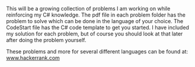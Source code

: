 This will be a growing collection of problems I am working on while reinforcing my C# knowledge. The pdf file in each problem 
folder has the problem to solve which can be done in the language of your choice. The CodeStart file has the C# 
code template to get you started. I have included my solution for each problem, but of course you should look at
that later after doing the problem yourself.

These problems and more for several different languages can be found at: www.hackerrank.com
